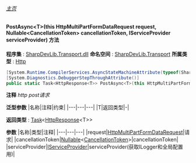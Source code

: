 ###### [主页](./Index.md "主页")
#### PostAsync\<T\>(this HttpMultiPartFormDataRequest request, Nullable\<CancellationToken\> cancellationToken, IServiceProvider serviceProvider) 方法
**程序集** : [SharpDevLib.Transport.dll](./SharpDevLib.Transport.assembly.md "SharpDevLib.Transport.dll")
**命名空间** : [SharpDevLib.Transport](./SharpDevLib.Transport.namespace.md "SharpDevLib.Transport")
**所属类型** : [Http](./SharpDevLib.Transport.Http.md "Http")
``` csharp
[System.Runtime.CompilerServices.AsyncStateMachineAttribute(typeof(SharpDevLib.Transport.Http+<PostAsync>d__9`1))]
[System.Diagnostics.DebuggerStepThroughAttribute()]
public static Task<HttpResponse<T>> PostAsync<T>(this HttpMultiPartFormDataRequest request, Nullable<CancellationToken> cancellationToken, IServiceProvider serviceProvider)
```
**注释**
*http post请求*

**泛型参数**
|名称|注释|约束|
|---|---|---|
|T|返回类型|-|


**返回类型** : [Task](https://learn.microsoft.com/en-us/dotnet/api/system.threading.tasks.task-1 "Task")\<[HttpResponse](./SharpDevLib.Transport.HttpResponse.1.md "HttpResponse")\<T\>\>

**参数**
|名称|类型|注释|
|---|---|---|
|request|[HttpMultiPartFormDataRequest](./SharpDevLib.Transport.HttpMultiPartFormDataRequest.md "HttpMultiPartFormDataRequest")|请求|
|cancellationToken|[Nullable](https://learn.microsoft.com/en-us/dotnet/api/system.nullable-1 "Nullable")\<[CancellationToken](https://learn.microsoft.com/en-us/dotnet/api/system.threading.cancellationtoken "CancellationToken")\>|cancellationToken|
|serviceProvider|[IServiceProvider](https://learn.microsoft.com/en-us/dotnet/api/system.iserviceprovider "IServiceProvider")|serviceProvider(获取ILogger和全局配置用)|

